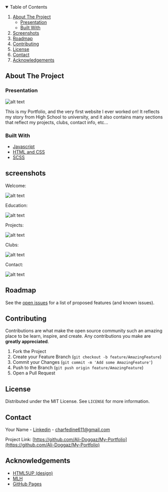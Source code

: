 <!-- TABLE OF CONTENTS -->
<details open="open">
  <summary>Table of Contents</summary>
  <ol>
    <li>
      <a href="#about-the-project">About The Project</a>
      <ul>
        <li><a href="#presentation">Presentation</a></li>
        <li><a href="#built-with">Built With</a></li>
      </ul>
    </li>
    <li><a href="#screenshots">Screenshots</a></li>
    <li><a href="#roadmap">Roadmap</a></li>
    <li><a href="#contributing">Contributing</a></li>
    <li><a href="#license">License</a></li>
    <li><a href="#contact">Contact</a></li>
    <li><a href="#acknowledgements">Acknowledgements</a></li>
  </ol>
</details>



<!-- ABOUT THE PROJECT -->
## About The Project

### Presentation
![alt text](https://upload.wikimedia.org/wikipedia/commons/d/dc/Portfolio.hu_full_logo.png)

This is my Portfolio, and the very first website I ever worked on! It reflects my story from High School to university, and it also contains many sections that reflect my projects, clubs, contact info, etc... 

### Built With


* [Javascript](https://www.javascript.com/)
* [HTML and CSS](https://en.wikipedia.org/wiki/HTML)
* [SCSS](https://sass-lang.com/)


<!-- Screenshots -->
## screenshots

Welcome:

![alt text](https://github.com/Ali-Doggaz/My-Portfolio/tree/master/images/Readme/Welcome.png)

Education:

![alt text](https://github.com/Ali-Doggaz/My-Portfolio/tree/master/images/Readme/Education.png)

Projects:

![alt text](https://github.com/Ali-Doggaz/My-Portfolio/tree/master/images/Readme/Projects.png)

Clubs:

![alt text](https://github.com/Ali-Doggaz/My-Portfolio/tree/master/images/Readme/Clubs.png)

Contact:

![alt text](https://github.com/Ali-Doggaz/My-Portfolio/tree/master/images/Readme/Contact.png)


<!-- ROADMAP -->
## Roadmap

See the [open issues](https://github.com/Ali-Doggaz/My-Portfolio/issues) for a list of proposed features (and known issues).



<!-- CONTRIBUTING -->
## Contributing

Contributions are what make the open source community such an amazing place to be learn, inspire, and create. Any contributions you make are **greatly appreciated**.

1. Fork the Project
2. Create your Feature Branch (`git checkout -b feature/AmazingFeature`)
3. Commit your Changes (`git commit -m 'Add some AmazingFeature'`)
4. Push to the Branch (`git push origin feature/AmazingFeature`)
5. Open a Pull Request



<!-- LICENSE -->
## License

Distributed under the MIT License. See `LICENSE` for more information.



<!-- CONTACT -->
## Contact

Your Name - [Linkedin](https://www.linkedin.com/in/ali-doggaz-7052431b9/) - charfedine611@gmail.com

Project Link: [https://github.com/Ali-Doggaz/My-Portfolio](https://github.com/Ali-Doggaz/My-Portfolio)



<!-- ACKNOWLEDGEMENTS -->
## Acknowledgements
* [HTML5UP (design)](https://html5up.net/)
* [MLH](https://mlh.io/)
* [GitHub Pages](https://pages.github.com)
